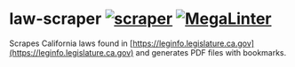 # law-scraper [![scraper](https://github.com/rasa/law-scraper/actions/workflows/scraper.yml/badge.svg)](https://github.com/rasa/law-scraper/actions/workflows/scraper.yml) [![MegaLinter](https://github.com/rasa/law-scraper/actions/workflows/mega-linter.yml/badge.svg)](https://github.com/rasa/law-scraper/actions/workflows/mega-linter.yml)

Scrapes California laws found in [https://leginfo.legislature.ca.gov](https://leginfo.legislature.ca.gov) and generates PDF files with bookmarks.

